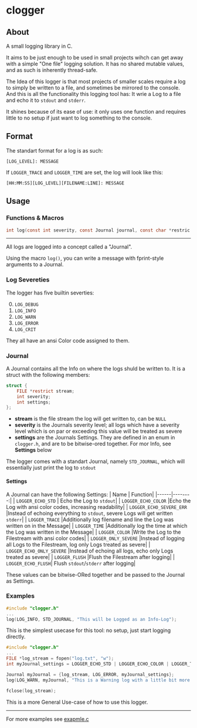 # clogger

## About
A small logging library in C. 

It aims to be just enough to be used in small projects wihch can get away with a simple "One file" logging solution. 
It has no shared mutable values, and as such is inherently thread-safe.

The Idea of this logger is that most projects of smaller scales require a log to simply be written to a file, and sometimes be mirrored to the console.
And this is all the functionality this logging tool has: It wrie a Log to a file and echo it to `stdout` and `stderr`.

It shines because of its ease of use: it only uses one function and requires little to no setup if just want to log something to the console.

## Format
The standart format for a log is as such:
```
[LOG_LEVEL]: MESSAGE
```

If `LOGGER_TRACE` and `LOGGER_TIME` are set, the log will look like this:
```
[HH:MM:SS][LOG_LEVEL][FILENAME:LINE]: MESSAGE
```



## Usage
### Functions & Macros
```C
int log(const int severity, const Journal journal, const char *restric msg, ...)
```

----

All logs are logged into a concept called a "Journal".

Using the macro `log()`, you can write a message with fprint-style arguments to a Journal.

### Log Severeties
The logger has five builtin severties:

0. `LOG_DEBUG`
1. `LOG_INFO`
2. `LOG_WARN`
3. `LOG_ERROR`
4. `LOG_CRIT`

They all have an ansi Color code assigned to them.

### Journal
A Journal contains all the Info on where the logs shuld be written to.
It is a struct with the following members:
```C
struct {
    FILE *restrict stream;
    int severity;
    int settings;
};
```
- **stream** is the file stream the log will get written to, can be `NULL`
- **severity** is the Journals severity level; all logs which have a severity level which is on par or exceeding this value will be treated as severe
- **settings** are the Journals Settings. They are defined in an enum in `clogger.h`, and are to be bitwise-ored together. For mor Info, see **Settings** below

The logger comes with a standart Journal, namely `STD_JOURNAL`, which will essentially just print the log to `stdout`

#### Settings
A Journal can have the following Settings:
| Name | Function|
|------|--------:|
| `LOGGER_ECHO_STD` | Echo the Log to `stdout`|
| `LOGGER_ECHO_COLOR` |Echo the Log with ansi color codes, increasing readability|
| `LOGGER_ECHO_SEVERE_ERR` |Instead of echoing everything to `stdout`, severe Logs will get written `stderr`|
| `LOGGER_TRACE` |Additionally log filename and line the Log was written on in the Message|
| `LOGGER_TIME` |Additionally log the time at which the Log was written in the Message|
| `LOGGER_COLOR` |Write the Log to the Filestream with ansi color codes|
| `LOGGER_ONLY_SEVERE` |Instead of logging all Logs to the Filestream, log only Logs treated as severe|
| `LOGGER_ECHO_ONLY_SEVERE` |Instead of echoing all logs, echo only Logs treated as severe|
| `LOGGER_FLUSH` |Flush the Filestream after logging|
| `LOGGER_ECHO_FLUSH`| Flush `stdout`/`stderr` after logging|

These values can be bitwise-ORed together and be passed to the Journal as Settings.



### Examples
```C
#include "clogger.h"
...
log(LOG_INFO, STD_JOURNAL, "This will be Logged as an Info-Log");
```
This is the simplest usecase for this tool: no setup, just start logging directly.

```C
#include "clogger.h"
...
FILE *log_stream = fopen("log.txt", "w");
int myJournal_settings = LOGGER_ECHO_STD | LOGGER_ECHO_COLOR | LOGGER_TRACE | LOGGER_TIME | LOGGER_FLUSH | LOGGER_ECHO_FLUSH;

Journal myJournal = {log_stream, LOG_ERROR, myJournal_settings};
log(LOG_WARN, myJournal, "This is a Warning log with a little bit more setup, and also an fprint-style argument: %d", 420);

fclose(log_stream);
```
This is a more General Use-case of how to use this logger.

----

For more examples see [exapmle.c](https://github.com/jy4be/clogger/blob/main/examples/example.c)
